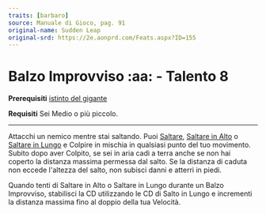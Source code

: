 ```yaml
---
traits: [barbaro]
source: Manuale di Gioco, pag. 91
original-name: Sudden Leap
original-srd: https://2e.aonprd.com/Feats.aspx?ID=155
---
```


# Balzo Improvviso :aa: - Talento 8

**Prerequisiti**
[istinto del gigante](/classi/barbaro/istinti/istinto-del-gigante)

**Requisiti** Sei Medio o più piccolo.

---

Attacchi un nemico mentre stai saltando. Puoi [Saltare](/azioni/Saltare),
[Saltare in Alto](/azioni/saltare-in-alto) o
[Saltare in Lungo](/azioni/saltare-in-lungo) e Colpire in mischia in qualsiasi
punto del tuo movimento. Subito dopo aver Colpito, se sei in aria cadi a terra
anche se non hai coperto la distanza massima permessa dal salto. Se la distanza
di caduta non eccede l'altezza del salto, non subisci danni e atterri in piedi.

Quando tenti di Saltare in Alto o Saltare in Lungo durante un Balzo Improvviso,
stabilisci la CD utilizzando le CD di Salto in Lungo e incrementi la distanza
massima fino al doppio della tua Velocità.
